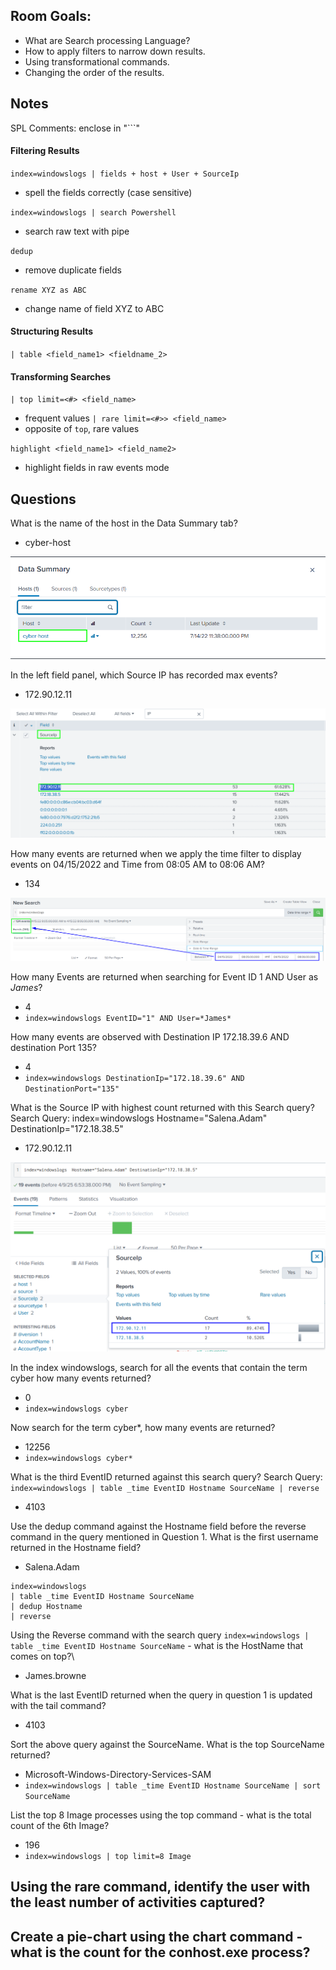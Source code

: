 ## Room Goals:
- What are Search processing Language?
- How to apply filters to narrow down results.
- Using transformational commands.
- Changing the order of the results.

## Notes

SPL Comments: enclose in "```"

#### Filtering Results
`index=windowslogs | fields + host + User + SourceIp`
- spell the fields correctly (case sensitive)

`index=windowslogs | search Powershell`
- search raw text with pipe

`dedup`
- remove duplicate fields

`rename XYZ as ABC`
- change name of field XYZ to ABC

#### Structuring Results
`| table <field_name1> <fieldname_2>`

#### Transforming Searches
`| top limit=<#> <field_name>`
- frequent values
`| rare limit=<#>> <field_name>`
- opposite of `top`, rare values

`highlight <field_name1> <field_name2>`
- highlight fields in raw events mode


## Questions
What is the name of the host in the Data Summary tab?
- cyber-host

![alt text](images/image.png)

In the left field panel, which Source IP has recorded max events?
- 172.90.12.11

![alt text](images/image-1.png)


How many events are returned when we apply the time filter to display events on 04/15/2022 and Time from 08:05 AM to 08:06 AM?
- 134

![alt text](images/image-2.png)

How many Events are returned when searching for Event ID 1 AND User as *James*?
- 4
- `index=windowslogs EventID="1" AND User=*James*`

How many events are observed with Destination IP 172.18.39.6 AND destination Port 135?
- 4 
- `index=windowslogs DestinationIp="172.18.39.6" AND DestinationPort="135"`

What is the Source IP with highest count returned with this Search query?
Search Query: index=windowslogs  Hostname="Salena.Adam" DestinationIp="172.18.38.5"
- 172.90.12.11

![alt text](images/image-3.png)

In the index windowslogs, search for all the events that contain the term cyber how many events returned?
- 0 
- `index=windowslogs cyber`

Now search for the term cyber*, how many events are returned?
- 12256
- `index=windowslogs cyber*`

What is the third EventID returned against this search query?
Search Query: `index=windowslogs | table _time EventID Hostname SourceName | reverse`
- 4103

Use the dedup command against the Hostname field before the reverse command in the query mentioned in Question 1. What is the first username returned in the Hostname field?
- Salena.Adam
```
index=windowslogs 
| table _time EventID Hostname SourceName 
| dedup Hostname 
| reverse
```

Using the Reverse command with the search query `index=windowslogs | table _time EventID Hostname SourceName` - what is the HostName that comes on top?\
- James.browne

What is the last EventID returned when the query in question 1 is updated with the tail command?
- 4103

Sort the above query against the SourceName. What is the top SourceName returned?
- Microsoft-Windows-Directory-Services-SAM
- `index=windowslogs | table _time EventID Hostname SourceName | sort SourceName`

List the top 8 Image processes using the top command -  what is the total count of the 6th Image?
- 196
- `index=windowslogs | top limit=8 Image`

Using the rare command, identify the user with the least number of activities captured?
- 

Create a pie-chart using the chart command - what is the count for the conhost.exe process?
- 